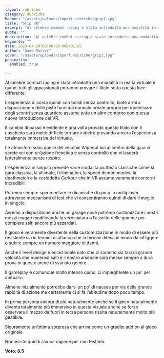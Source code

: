 ```yaml
---
layout: rubriche
category: Rubriche
banner: "/assets/uploads/import.rubriche/grip1.jpg"
title: "Grip VR"
excerpt: "Al celebre combat racing è stata introdotta una modalità in realtà virtuale e quindi tutti gli appassionati potranno provare il titolo sotto questa luce differente. L’esperienza di corsa quindi con bolidi senza controllo, tante armi a disposizione e delle piste fuori dal normale create proprio per incentivare degli scontri senza quartiere assume tutto un altro [&hellip"
quote: ""
description: "Al celebre combat racing è stata introdotta una modalità in realtà virtuale e quindi tutti gli appassionati potranno provare il titolo sotto questa luce differente. L’esperienza di corsa quindi con bolidi senza controllo, tante armi a disposizione e delle piste fuori dal normale create proprio per incentivare degli scontri senza quartiere assume tutto un altro [&hellip"
keywords: ""
date: 2020-04-24T00:00:00.000+01:00
author: "Game Master"
cover: "/assets/uploads/import.rubriche/grip1.jpg"
pagination:
  enabled: true

---
```


Al celebre combat racing è stata introdotta una modalità in realtà virtuale e quindi tutti gli appassionati potranno provare il titolo sotto questa luce differente.

L’esperienza di corsa quindi con bolidi senza controllo, tante armi a disposizione e delle piste fuori dal normale create proprio per incentivare degli scontri senza quartiere assume tutto un altro contorno con questa nuova introduzione del VR.

Il cambio di passo è evidente e una volta provato questo titolo con il caschetto sarà molto difficile tornare indietro provando ancora l’esperienza totalmente immersiva del virtuale.

Le atmosfere sono quelle del vecchio Wipeout ma al centro della gara ci sarete voi con un’azione frenetica e senza controllo che vi lascerà letteralmente senza respiro.

L’esperienza in singolo prevede varie modalità piuttosto classiche come la gara classica, la ultimate, l’elimination, la speed demon modes, la deathmatch e la cosiddetta Carkour che in VR assume veramente contorni incredibili.

Potremo sempre sperimentare le dinamiche di gioco in multiplayer attraverso meccanismi di test che vi consentiranno quindi di dare il meglio in singolo.

Avremo a disposizione anche un garage dove potremo customizzare i nostri mezzi magari modificando la verniciatura o l’assetto delle gomme per compiere salti ancora più azzardati.

Il gioco è veramente divertente nella customizzazione in modo di essere più resistente sia in termini di attacco che in termini difesa in modo da infliggere o subire sempre un numero maggiore di danni.

Anche il level design è eccezionale dato che ci saranno sia fasi di grande velocità che numerosi salti e il nostro arsenale sarà messo sempre a dura prova in queste arene di svariato genere.

Il gameplay è comunque molto intenso quindi ci impiegherete un po’ per abituarvi.

Almeno inizialmente potrebbe darvi un po’ di nausea per via della grande rapidità di azione ma certamente ci si fa l’abitudine dopo poco tempo.

In prima persona ancora di più naturalmente anche se il gioco naturalmente diventa totalmente più immersivo in questa visuale anche se forse osservare il mezzo da fuori in terza persona risulta naturalmente molto più gestibile.

Sicuramente un’ottima sorpresa che arriva come un gradito add on al gioco originale.

Non esiste quindi alcuna ragione per non testarlo.

**Voto: 8.5**